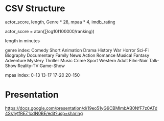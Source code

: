 # CSV Structure


actor_score, length, Genre * 28, mpaa * 4, imdb_rating


actor_score = atan(∑log10(100000/ranking))

length in minutes

genre index: Comedy Short Animation Drama History War Horror Sci-Fi Biography Documentary Family News Action Romance Musical Fantasy Adventure Mystery Thriller Music Crime Sport Western Adult Film-Noir Talk-Show Reality-TV Game-Show

mpaa index: 0-13 13-17 17-20 20-150

# Presentation

https://docs.google.com/presentation/d/19eo51yG9CBMlmbAB0NfF7z0ATd4Ss1ytfREZ1cdN0BE/edit?usp=sharing